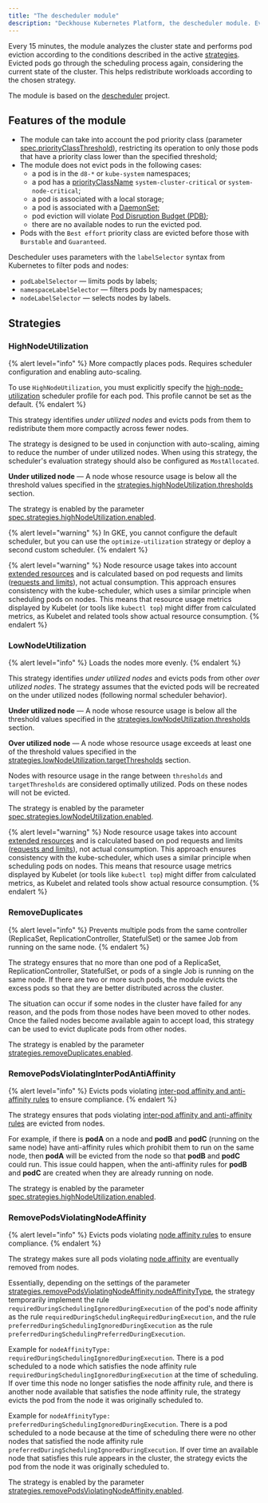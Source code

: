 ```yaml
---
title: "The descheduler module"
description: "Deckhouse Kubernetes Platform, the descheduler module. Every 15 minutes, analyzes the cluster state and performs pod eviction according to the conditions described in the active strategies."
---
```


Every 15 minutes, the module analyzes the cluster state and performs pod eviction according to the conditions described in the active [strategies](#strategies). Evicted pods go through the scheduling process again, considering the current state of the cluster. This helps redistribute workloads according to the chosen strategy.
 
The module is based on the [descheduler](https://github.com/kubernetes-sigs/descheduler) project.

## Features of the module

* The module can take into account the pod priority class (parameter [spec.priorityClassThreshold](cr.html#descheduler-v1alpha2-spec-priorityclassthreshold)), restricting its operation to only those pods that have a priority class lower than the specified threshold;
* The module does not evict pods in the following cases:
  * a pod is in the `d8-*` or `kube-system` namespaces;
  * a pod has a [priorityClassName](../001-priority-class/) `system-cluster-critical` or `system-node-critical`;
  * a pod is associated with a local storage;
  * a pod is associated with a [DaemonSet](https://kubernetes.io/docs/concepts/workloads/controllers/daemonset/);
  * pod eviction will violate [Pod Disruption Budget (PDB)](https://kubernetes.io/docs/concepts/workloads/pods/disruptions/);
  * there are no available nodes to run the evicted pod.
* Pods with the `Best effort` priority class are evicted before those with `Burstable` and `Guaranteed`.

Descheduler uses parameters with the `labelSelector` syntax from Kubernetes to filter pods and nodes:

* `podLabelSelector` — limits pods by labels;
* `namespaceLabelSelector` — filters pods by namespaces;
* `nodeLabelSelector` — selects nodes by labels.

## Strategies

### HighNodeUtilization

{% alert level="info" %}
More compactly places pods. Requires scheduler configuration and enabling auto-scaling.

To use `HighNodeUtilization`, you must explicitly specify the [high-node-utilization](../control-plane-manager/faq.html#scheduler-profiles) scheduler profile for each pod. This profile cannot be set as the default.
{% endalert %}

This strategy identifies *under utilized nodes* and evicts pods from them to redistribute them more compactly across fewer nodes.

The strategy is designed to be used in conjunction with auto-scaling, aiming to reduce the number of under utilized nodes. When using this strategy, the scheduler's evaluation strategy should also be configured as `MostAllocated`.

**Under utilized node** — A node whose resource usage is below all the threshold values specified in the [strategies.highNodeUtilization.thresholds](cr.html#descheduler-v1alpha2-spec-strategies-highnodeutilization-thresholds) section.

The strategy is enabled by the parameter [spec.strategies.highNodeUtilization.enabled](cr.html#descheduler-v1alpha2-spec-strategies-highnodeutilization-enabled).

{% alert level="warning" %}
In GKE, you cannot configure the default scheduler, but you can use the `optimize-utilization` strategy or deploy a second custom scheduler.
{% endalert %}

{% alert level="warning" %}
Node resource usage takes into account [extended resources](https://kubernetes.io/docs/tasks/configure-pod-container/extended-resource/) and is calculated based on pod requests and limits ([requests and limits](https://kubernetes.io/docs/concepts/configuration/manage-resources-containers/#requests-and-limits)), not actual consumption. This approach ensures consistency with the kube-scheduler, which uses a similar principle when scheduling pods on nodes. This means that resource usage metrics displayed by Kubelet (or tools like `kubectl top`) might differ from calculated metrics, as Kubelet and related tools show actual resource consumption.
{% endalert %}

### LowNodeUtilization

{% alert level="info" %}
Loads the nodes more evenly.
{% endalert %}

This strategy identifies *under utilized nodes* and evicts pods from other *over utilized nodes*. The strategy assumes that the evicted pods will be recreated on the under utilized nodes (following normal scheduler behavior).

**Under utilized node** — A node whose resource usage is below all the threshold values specified in the [strategies.lowNodeUtilization.thresholds](cr.html#descheduler-v1alpha2-spec-strategies-lownodeutilization-thresholds) section.

**Over utilized node** — A node whose resource usage exceeds at least one of the threshold values specified in the [strategies.lowNodeUtilization.targetThresholds](cr.html#descheduler-v1alpha2-spec-strategies-lownodeutilization-targetthresholds) section.

Nodes with resource usage in the range between `thresholds` and `targetThresholds` are considered optimally utilized. Pods on these nodes will not be evicted.

The strategy is enabled by the parameter [spec.strategies.lowNodeUtilization.enabled](cr.html#descheduler-v1alpha2-spec-strategies-lownodeutilization-enabled).

{% alert level="warning" %}
Node resource usage takes into account [extended resources](https://kubernetes.io/docs/tasks/configure-pod-container/extended-resource/) and is calculated based on pod requests and limits ([requests and limits](https://kubernetes.io/docs/concepts/configuration/manage-resources-containers/#requests-and-limits)), not actual consumption. This approach ensures consistency with the kube-scheduler, which uses a similar principle when scheduling pods on nodes. This means that resource usage metrics displayed by Kubelet (or tools like `kubectl top`) might differ from calculated metrics, as Kubelet and related tools show actual resource consumption.
{% endalert %}

### RemoveDuplicates

{% alert level="info" %}
Prevents multiple pods from the same controller (ReplicaSet, ReplicationController, StatefulSet) or the samee Job from running on the same node.
{% endalert %}

The strategy ensures that no more than one pod of a ReplicaSet, ReplicationController, StatefulSet, or pods of a single Job is running on the same node. If there are two or more such pods, the module evicts the excess pods so that they are better distributed across the cluster.

The situation can occur if some nodes in the cluster have failed for any reason, and the pods from those nodes have been moved to other nodes. Once the failed nodes become available again to accept load, this strategy can be used to evict duplicate pods from other nodes.

The strategy is enabled by the parameter [strategies.removeDuplicates.enabled](cr.html#descheduler-v1alpha2-spec-strategies-removeduplicates-enabled).

### RemovePodsViolatingInterPodAntiAffinity

{% alert level="info" %}
Evicts pods violating [inter-pod affinity and anti-affinity rules](https://kubernetes.io/docs/concepts/scheduling-eviction/assign-pod-node/#inter-pod-affinity-and-anti-affinity) to ensure compliance.
{% endalert %}

The strategy ensures that pods violating [inter-pod affinity and anti-affinity rules](https://kubernetes.io/docs/concepts/scheduling-eviction/assign-pod-node/#inter-pod-affinity-and-anti-affinity) are evicted from nodes.

For example, if there is **podA** on a node and **podB** and **podC** (running on the same node) have anti-affinity rules which prohibit them to run on the same node, then **podA** will be evicted from the node so that **podB** and **podC** could run. This issue could happen, when the anti-affinity rules for **podB** and **podC** are created when they are already running on node.

The strategy is enabled by the parameter [spec.strategies.highNodeUtilization.enabled](cr.html#descheduler-v1alpha2-spec-strategies-highnodeutilization-enabled).

### RemovePodsViolatingNodeAffinity

{% alert level="info" %}
Evicts pods violating [node affinity rules](https://kubernetes.io/docs/concepts/scheduling-eviction/assign-pod-node/#node-affinity) to ensure compliance.
{% endalert %}

The strategy makes sure all pods violating [node affinity](https://kubernetes.io/docs/concepts/scheduling-eviction/assign-pod-node/#node-affinity) are eventually removed from nodes.

Essentially, depending on the settings of the parameter [strategies.removePodsViolatingNodeAffinity.nodeAffinityType](cr.html#descheduler-v1alpha2-spec-strategies-removepodsviolatingnodeaffinity-nodeaffinitytype), the strategy temporarily implement the rule `requiredDuringSchedulingIgnoredDuringExecution` of the pod's node affinity as the rule `requiredDuringSchedulingRequiredDuringExecution`, and the rule `preferredDuringSchedulingIgnoredDuringExecution` as the rule `preferredDuringSchedulingPreferredDuringExecution`.

Example for `nodeAffinityType: requiredDuringSchedulingIgnoredDuringExecution`. There is a pod scheduled to a node which satisfies the node affinity rule `requiredDuringSchedulingIgnoredDuringExecution` at the time of scheduling. If over time this node no longer satisfies the node affinity rule, and there is another node available that satisfies the node affinity rule, the strategy evicts the pod from the node it was originally scheduled to.

Example for `nodeAffinityType: preferredDuringSchedulingIgnoredDuringExecution`. There is a pod scheduled to a node because at the time of scheduling there were no other nodes that satisfied the node affinity rule `preferredDuringSchedulingIgnoredDuringExecution`. If over time an available node that satisfies this rule appears in the cluster, the strategy evicts the pod from the node it was originally scheduled to.

The strategy is enabled by the parameter [strategies.removePodsViolatingNodeAffinity.enabled](cr.html#descheduler-v1alpha2-spec-strategies-removepodsviolatingnodeaffinity-enabled).
